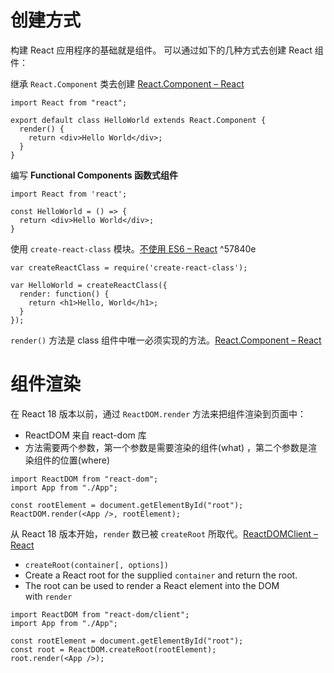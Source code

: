 # 创建方式

构建 React 应用程序的基础就是组件。
可以通过如下的几种方式去创建 React 组件：

继承 `React.Component` 类去创建 [React.Component – React](https://zh-hans.reactjs.org/docs/react-component.html)

```tsx
import React from "react";

export default class HelloWorld extends React.Component {
  render() {
    return <div>Hello World</div>;
  }
}

```

编写 **Functional Components 函数式组件**

```tsx
import React from 'react';

const HelloWorld = () => {
  return <div>Hello World</div>;
}
```

使用 `create-react-class` 模块。[不使用 ES6 – React](https://zh-hans.reactjs.org/docs/react-without-es6.html) ^57840e

```tsx
var createReactClass = require('create-react-class');

var HelloWorld = createReactClass({
  render: function() {
    return <h1>Hello, World</h1>;
  }
});
```

`render()` 方法是 class 组件中唯一必须实现的方法。[React.Component – React](https://zh-hans.reactjs.org/docs/react-component.html#render)

# 组件渲染
在 React 18 版本以前，通过 `ReactDOM.render`  方法来把组件渲染到页面中：
- ReactDOM 来自 react-dom 库
- 方法需要两个参数，第一个参数是需要渲染的组件(what) ，第二个参数是渲染组件的位置(where) 

```tsx
import ReactDOM from "react-dom";
import App from "./App";

const rootElement = document.getElementById("root");
ReactDOM.render(<App />, rootElement);
```

从 React 18 版本开始，`render` 数已被 `createRoot` 所取代。[ReactDOMClient – React](https://zh-hans.reactjs.org/docs/react-dom-client.html#createroot)
- `createRoot(container[, options])`
- Create a React root for the supplied `container` and return the root. 
- The root can be used to render a React element into the DOM with `render`

```tsx
import ReactDOM from "react-dom/client";
import App from "./App";

const rootElement = document.getElementById("root");
const root = ReactDOM.createRoot(rootElement);
root.render(<App />);
```

